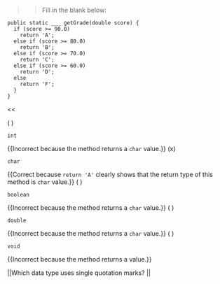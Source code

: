 >>Fill in the blank below:
<pre><code>public static ___ getGrade(double score) {
  if (score &gt;= 90.0)
    return 'A';
  else if (score &gt;= 80.0)
    return 'B';
  else if (score &gt;= 70.0)
    return 'C';
  else if (score &gt;= 60.0)
    return 'D';
  else
    return 'F';
  }
}
</code></pre><<

( ) <pre><code>int</code></pre> {{Incorrect because the method returns a <code>char</code> value.}}
(x) <pre><code>char</code></pre> {{Correct because <code>return 'A'</code> clearly shows that the return type of this method is <code>char</code> value.}}
( ) <pre><code>boolean</code></pre> {{Incorrect because the method returns a <code>char</code> value.}}
( ) <pre><code>double</code></pre> {{Incorrect because the method returns a <code>char</code> value.}}
( ) <pre><code>void</code></pre> {{Incorrect because the method returns a value.}}

||Which data type uses single quotation marks? ||
